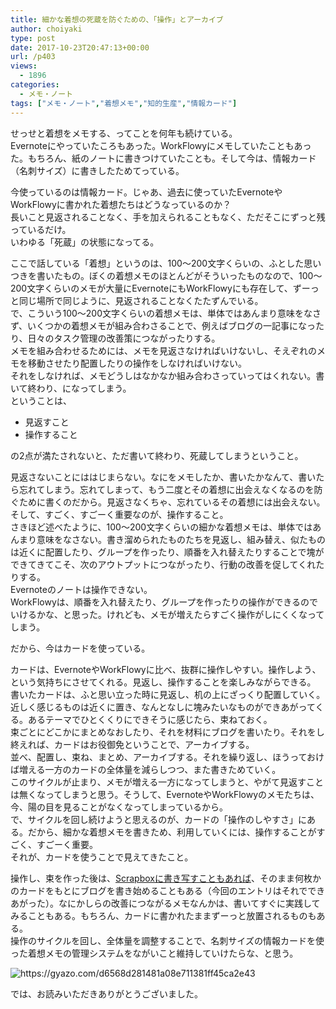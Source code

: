 ```yaml
---
title: 細かな着想の死蔵を防ぐための、「操作」とアーカイブ
author: choiyaki
type: post
date: 2017-10-23T20:47:13+00:00
url: /p403
views:
  - 1896
categories:
  - メモ・ノート
tags: ["メモ・ノート","着想メモ","知的生産","情報カード"]
---
```

せっせと着想をメモする、ってことを何年も続けている。  
Evernoteにやっていたころもあった。WorkFlowyにメモしていたこともあった。もちろん、紙のノートに書きつけていたことも。そして今は、情報カード（名刺サイズ）に書きしたためてっている。

今使っているのは情報カード。じゃあ、過去に使っていたEvernoteやWorkFlowyに書かれた着想たちはどうなっているのか？  
長いこと見返されることなく、手を加えられることもなく、ただそこにずっと残っているだけ。  
いわゆる「死蔵」の状態になってる。

ここで話している「着想」というのは、100〜200文字くらいの、ふとした思いつきを書いたもの。ぼくの着想メモのほとんどがそういったものなので、100〜200文字くらいのメモが大量にEvernoteにもWorkFlowyにも存在して、ずーっと同じ場所で同じように、見返されることなくたたずんでいる。  
で、こういう100〜200文字くらいの着想メモは、単体ではあんまり意味をなさず、いくつかの着想メモが組み合わさることで、例えばブログの一記事になったり、日々のタスク管理の改善策につながったりする。  
メモを組み合わせるためには、メモを見返さなければいけないし、そえぞれのメモを移動させたり配置したりの操作をしなければいけない。  
それをしなければ、メモどうしはなかなか組み合わさっていってはくれない。書いて終わり、になってしまう。  
ということは、

  * 見返すこと
  * 操作すること

の2点が満たされないと、ただ書いて終わり、死蔵してしまうということ。

見返さないことにははじまらない。なにをメモしたか、書いたかなんて、書いたら忘れてしまう。忘れてしまって、もう二度とその着想に出会えなくなるのを防ぐために書くのだから。見返さなくちゃ、忘れているその着想には出会えない。  
そして、すごく、すごーく重要なのが、操作すること。  
さきほど述べたように、100〜200文字くらいの細かな着想メモは、単体ではあんまり意味をなさない。書き溜められたものたちを見返し、組み替え、似たものは近くに配置したり、グループを作ったり、順番を入れ替えたりすることで塊ができてきてこそ、次のアウトプットにつながったり、行動の改善を促してくれたりする。  
Evernoteのノートは操作できない。  
WorkFlowyは、順番を入れ替えたり、グループを作ったりの操作ができるのでいけるかな、と思った。けれども、メモが増えたらすごく操作がしにくくなってしまう。

だから、今はカードを使っている。

カードは、EvernoteやWorkFlowyに比べ、抜群に操作しやすい。操作しよう、という気持ちにさせてくれる。見返し、操作することを楽しみながらできる。  
書いたカードは、ふと思い立った時に見返し、机の上にざっくり配置していく。近しく感じるものは近くに置き、なんとなしに塊みたいなものができあがってくる。あるテーマでひとくくりにできそうに感じたら、束ねておく。  
束ごとにどこかにまとめなおしたり、それを材料にブログを書いたり。それをし終えれば、カードはお役御免ということで、アーカイブする。  
並べ、配置し、束ね、まとめ、アーカイブする。それを繰り返し、ほうっておけば増える一方のカードの全体量を減らしつつ、また書きためていく。  
このサイクルが止まり、メモが増える一方になってしまうと、やがて見返すことは無くなってしまうと思う。そうして、EvernoteやWorkFlowyのメモたちは、今、陽の目を見ることがなくなってしまっているから。  
で、サイクルを回し続けようと思えるのが、カードの「操作のしやすさ」にある。だから、細かな着想メモを書きため、利用していくには、操作することがすごく、すごーく重要。  
それが、カードを使うことで見えてきたこと。

操作し、束を作った後は、[Scrapboxに書き写すこともあれば][1]、そのまま何枚かのカードをもとにブログを書き始めることもある（今回のエントリはそれでできあがった）。なにかしらの改善につながるメモなんかは、書いてすぐに実践してみることもある。もちろん、カードに書かれたままずーっと放置されるものもある。  
操作のサイクルを回し、全体量を調整することで、名刺サイズの情報カードを使った着想メモの管理システムをながいこと維持していけたらな、と思う。

<img src="https://i1.wp.com/i.gyazo.com/d6568d281481a08e711381ff45ca2e43.jpg?w=660&#038;ssl=1" alt="https://gyazo.com/d6568d281481a08e711381ff45ca2e43" data-recalc-dims="1" /> 

では、お読みいただきありがとうございました。

 [1]: https://choiyaki.com/?p=401